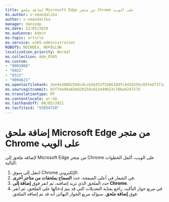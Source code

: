 ```yaml
---
title: إضافة ملحق Microsoft Edge من متجر Chrome على الويب
ms.author: v-smandalika
author: v-smandalika
manager: dansimp
ms.date: 12/03/2020
ms.audience: Admin
ms.topic: article
ms.service: o365-administration
ROBOTS: NOINDEX, NOFOLLOW
localization_priority: Normal
ms.collection: Adm_O365
ms.custom:
- "9003868"
- "6922"
- "8312"
- "9004621"
ms.openlocfilehash: 2ee9a388025b0cdccb16452f5b8610dfc4d3d25bc49fed71f1e1b1789b4d4827
ms.sourcegitcommit: b5f7da89a650d2915dc652449623c78be6247175
ms.translationtype: MT
ms.contentlocale: ar-SA
ms.lasthandoff: 08/05/2021
ms.locfileid: "53954720"
---
```

# <a name="add-an-extension-to-microsoft-edge-from-the-chrome-web-store"></a>إضافة ملحق Microsoft Edge من متجر Chrome على الويب

لإضافة ملحق إلى Microsoft Edge من متجر Chrome على الويب، أكمل الخطوات التالية:

1. انتقل إلى سوق Chrome الإلكتروني.
2. في الشعار في أعلى الصفحة، حدد **السماح بملحقات من متاجر أخرى**.
3. حدد الملحق الذي تريد إضافته، ثم انقر فوق **إضافة إلى Chrome**.
4. في مربع حوار التأكيد، راجع بعناية التعديلات التي قد يتم إدخالها على الملحق، ثم انقر فوق **إضافة ملحق**.
سيؤكد مربع الحوار النهائي أنه قد تم إضافة الملحق.